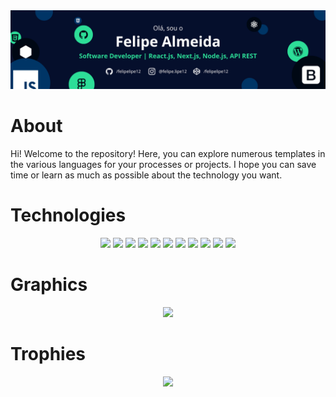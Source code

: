 <img src="img/Banner.png" />


# About

Hi! Welcome to the repository! Here, you can explore numerous templates in the various languages for your processes or projects. I hope you can save time or learn as much as possible about the technology you want.


# Technologies

<div align="center">
  <img src="https://img.shields.io/badge/HTML5-050f2c?style=for-the-badge&logo=html5&logoColor=2dde98"/>
  <img src="https://img.shields.io/badge/CSS3-050f2c?style=for-the-badge&logo=css3&logoColor=2dde98"/>
  <img src="https://img.shields.io/badge/JavaScript-050f2c?style=for-the-badge&logo=javascript&logoColor=2dde98"/>
  <img src="https://img.shields.io/badge/TypeScript-050f2c?style=for-the-badge&logo=typescript&logoColor=2dde98"/>
  <img src="https://img.shields.io/badge/Bootstrap-050f2c?style=for-the-badge&logo=bootstrap&logoColor=2dde98">
  <img src="https://img.shields.io/badge/MongoDB-050f2c?style=for-the-badge&logo=mongodb&logoColor=2dde98">
  <img src="https://img.shields.io/badge/Node%20js-050f2c?style=for-the-badge&logo=nodedotjs&logoColor=2dde98">
  <img src="https://img.shields.io/badge/React-050f2c?style=for-the-badge&logo=react&logoColor=2dde98">
  <img src="https://img.shields.io/badge/next%20js-050f2c?style=for-the-badge&logo=nextdotjs&logoColor=2dde98">
  <img src="https://img.shields.io/badge/Chakra--UI-050f2c?style=for-the-badge&logo=chakra-ui&logoColor=2dde98"/>
  <img src="https://img.shields.io/badge/Tailwind_CSS-050f2c?style=for-the-badge&logo=tailwind-css&logoColor=2dde98"/>
</div>


# Graphics

<div align="center">
  <img src="https://github-readme-stats.vercel.app/api?username=felipelipe12&show_icons=true&theme=algolia">
</div>


# Trophies

<div align="center" style="margin: 10px;">
  <img src="https://github-profile-trophy.vercel.app/?username=felipelipe12&theme=algolia&column=4&margin-w=5" />
</div>
